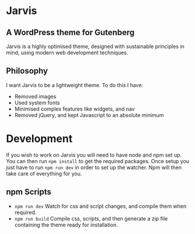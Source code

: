 # Jarvis
## A WordPress theme for Gutenberg

Jarvis is a highly optimised theme, designed with sustainable principles in mind, using modern web development techniques.

## Philosophy

I want Jarvis to be a lightweight theme. To do this I have:

* Removed images
* Used system fonts
* Minimised complex features like widgets, and nav
* Removed jQuery, and kept Javascript to an absolute minimum

# Development

If you wish to work on Jarvis you will need to have node and npm set up. You can then run `npm install` to get the required packages. Once setup you just have to run `npm run dev` in order to set up the watcher. Npm will then take care of everything for you.

## npm Scripts

* `npm run dev` Watch for css and script changes, and compile them when required.
* `npm run build` Compile css, scripts, and then generate a zip file containing the theme ready for installation.
